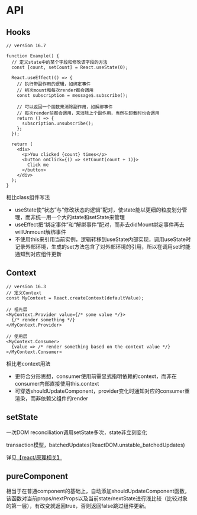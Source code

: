# API

## Hooks

    // version 16.7

    function Example() {
      // 定义state中的某个字段和修改该字段的方法
      const [count, setCount] = React.useState(0);

      React.useEffect(() => {
        // 执行带副作用的逻辑，如绑定事件
        // 初次mount和每次render都会调用
        const subscription = message$.subscribe();

        // 可以返回一个函数来消除副作用，如解绑事件    
        // 每次render前都会调用，来消除上个副作用，当然在卸载时也会调用
        return () => {
          subscription.unsubscribe();
        };
      });

      return (
        <div>
          <p>You clicked {count} times</p>
          <button onClick={() => setCount(count + 1)}>
            Click me
          </button>
        </div>
      );
    }


相比class组件写法

- useState使“状态”与“修改状态的逻辑”配对，使state能以更细的粒度划分管理，而非统一用一个大的state和setState来管理
- useEffect把“绑定事件”和“解绑事件”配对，而非去didMount绑定事件再去willUnmount解绑事件
- 不使用this来引用当前实例，逻辑转移到useState内部实现，调用useState时记录外部环境，生成的set方法包含了对外部环境的引用，所以在调用set时能通知到对应组件更新

## Context

    // version 16.3
    // 定义Context
    const MyContext = React.createContext(defaultValue);

    // 祖先层
    <MyContext.Provider value={/* some value */}>
      {/* render something */}
    </MyContext.Provider>

    // 使用层
    <MyContext.Consumer>
      {value => /* render something based on the context value */}
    </MyContext.Consumer>


相比老context用法

- 更符合分形思想，consumer使用前需显式指明依赖的context，而非在consumer内部直接使用this.context
- 可穿透shouldUpdateComponent，provider变化时通知对应的consumer重渲染，而非依赖父组件的render


## setState

一次DOM reconciliation调用setState多次，state非立刻变化

transaction模型，batchedUpdates(ReactDOM.unstable_batchedUpdates)

详见[【react/原理相关】](/react/principle?id=setState的异步)

## pureComponent

相当于在普通component的基础上，自动添加shouldUpdateComponent函数，该函数对当前props/nextProps以及当前state/nextState进行浅比较（比较对象的第一层），有改变就返回true，否则返回false跳过组件更新。
